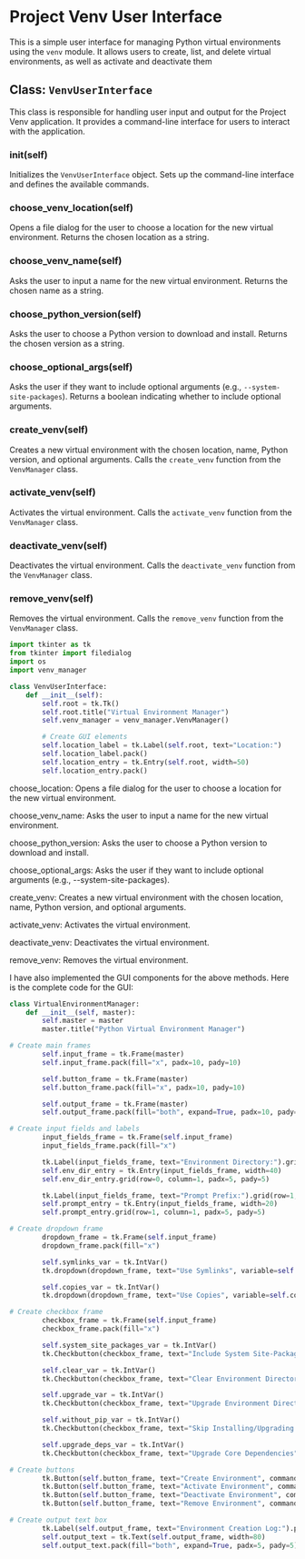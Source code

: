 # Project Venv User Interface

This is a simple user interface for managing Python virtual environments using the `venv` module.
It allows users to create, list, and delete virtual environments, as well as activate and deactivate them

## Class: `VenvUserInterface`

This class is responsible for handling user input and output for the Project Venv application.
It provides a command-line interface for users to interact with the application.

### __init__(self)

Initializes the `VenvUserInterface` object.
Sets up the command-line interface and defines the available commands.

### choose_venv_location(self)

Opens a file dialog for the user to choose a location for the new virtual environment.
Returns the chosen location as a string.

### choose_venv_name(self)

Asks the user to input a name for the new virtual environment.
Returns the chosen name as a string.

### choose_python_version(self)

Asks the user to choose a Python version to download and install.
Returns the chosen version as a string.

### choose_optional_args(self)

Asks the user if they want to include optional arguments (e.g., `--system-site-packages`).
Returns a boolean indicating whether to include optional arguments.

### create_venv(self)

Creates a new virtual environment with the chosen location, name, Python version, and optional arguments.
Calls the `create_venv` function from the `VenvManager` class.

### activate_venv(self)

Activates the virtual environment.
Calls the `activate_venv` function from the `VenvManager` class.

### deactivate_venv(self)

Deactivates the virtual environment.
Calls the `deactivate_venv` function from the `VenvManager` class.

### remove_venv(self)

Removes the virtual environment.
Calls the `remove_venv` function from the `VenvManager` class.

```python
import tkinter as tk
from tkinter import filedialog
import os
import venv_manager

class VenvUserInterface:
    def __init__(self):
        self.root = tk.Tk()
        self.root.title("Virtual Environment Manager")
        self.venv_manager = venv_manager.VenvManager()

        # Create GUI elements
        self.location_label = tk.Label(self.root, text="Location:")
        self.location_label.pack()
        self.location_entry = tk.Entry(self.root, width=50)
        self.location_entry.pack()
```

choose_location: Opens a file dialog for the user to choose a location for the new virtual environment.

choose_venv_name: Asks the user to input a name for the new virtual environment.

choose_python_version: Asks the user to choose a Python version to download and install.

choose_optional_args: Asks the user if they want to include optional arguments (e.g., --system-site-packages).

create_venv: Creates a new virtual environment with the chosen location, name, Python version, and optional arguments.

activate_venv: Activates the virtual environment.

deactivate_venv: Deactivates the virtual environment.

remove_venv: Removes the virtual environment.

I have also implemented the GUI components for the above methods. Here is the complete code for the GUI:

```python
class VirtualEnvironmentManager:
    def __init__(self, master):
        self.master = master
        master.title("Python Virtual Environment Manager")

# Create main frames
        self.input_frame = tk.Frame(master)
        self.input_frame.pack(fill="x", padx=10, pady=10)

        self.button_frame = tk.Frame(master)
        self.button_frame.pack(fill="x", padx=10, pady=10)

        self.output_frame = tk.Frame(master)
        self.output_frame.pack(fill="both", expand=True, padx=10, pady=10)

# Create input fields and labels
        input_fields_frame = tk.Frame(self.input_frame)
        input_fields_frame.pack(fill="x")

        tk.Label(input_fields_frame, text="Environment Directory:").grid(row=0, column=0, padx=5, pady=5)
        self.env_dir_entry = tk.Entry(input_fields_frame, width=40)
        self.env_dir_entry.grid(row=0, column=1, padx=5, pady=5)

        tk.Label(input_fields_frame, text="Prompt Prefix:").grid(row=1, column=0, padx=5, pady=5)
        self.prompt_entry = tk.Entry(input_fields_frame, width=20)
        self.prompt_entry.grid(row=1, column=1, padx=5, pady=5)

# Create dropdown frame
        dropdown_frame = tk.Frame(self.input_frame)
        dropdown_frame.pack(fill="x")

        self.symlinks_var = tk.IntVar()
        tk.dropdown(dropdown_frame, text="Use Symlinks", variable=self.symlinks_var).grid(row=0, column=1, padx=5, pady=5)

        self.copies_var = tk.IntVar()
        tk.dropdown(dropdown_frame, text="Use Copies", variable=self.copies_var).grid(row=0, column=2, padx=5, pady=5)

# Create checkbox frame
        checkbox_frame = tk.Frame(self.input_frame)
        checkbox_frame.pack(fill="x")

        self.system_site_packages_var = tk.IntVar()
        tk.Checkbutton(checkbox_frame, text="Include System Site-Packages", variable=self.system_site_packages_var).grid(row=0, column=0, padx=5, pady=5)

        self.clear_var = tk.IntVar()
        tk.Checkbutton(checkbox_frame, text="Clear Environment Directory", variable=self.clear_var).grid(row=1, column=0, padx=5, pady=5)

        self.upgrade_var = tk.IntVar()
        tk.Checkbutton(checkbox_frame, text="Upgrade Environment Directory", variable=self.upgrade_var).grid(row=1, column=1, padx=5, pady=5)

        self.without_pip_var = tk.IntVar()
        tk.Checkbutton(checkbox_frame, text="Skip Installing/Upgrading Pip", variable=self.without_pip_var).grid(row=1, column=2, padx=5, pady=5)

        self.upgrade_deps_var = tk.IntVar()
        tk.Checkbutton(checkbox_frame, text="Upgrade Core Dependencies", variable=self.upgrade_deps_var).grid(row=2, column=0, padx=5, pady=5)

# Create buttons
        tk.Button(self.button_frame, text="Create Environment", command=self.create_environment).pack(side="left", padx=5, pady=5)
        tk.Button(self.button_frame, text="Activate Environment", command=self.activate_environment).pack(side="left", padx=5, pady=5)
        tk.Button(self.button_frame, text="Deactivate Environment", command=self.deactivate_environment).pack(side="left", padx=5, pady=5)
        tk.Button(self.button_frame, text="Remove Environment", command=self.remove_environment).pack(side="left", padx=5, pady=5)

# Create output text box
        tk.Label(self.output_frame, text="Environment Creation Log:").pack(fill="x", padx=5, pady=5)
        self.output_text = tk.Text(self.output_frame, width=80)
        self.output_text.pack(fill="both", expand=True, padx=5, pady=5)

```
